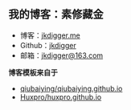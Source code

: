 ## 我的博客：素修藏金

- 博客：[jkdigger.me]( https://jkdigger.me/ )
- Github：[jkdigger](https://github.com/jkdigger)
- 邮箱：[jkdigger@163.com](mailto:jkdigger@163.com)

**博客模板来自于** 

-  [qiubaiying/qiubaiying.github.io](https://github.com/qiubaiying/qiubaiying.github.io#featured-tags)
- [Huxpro/huxpro.github.io](https://github.com/Huxpro/huxpro.github.io/blob/master/README.zh.md)

